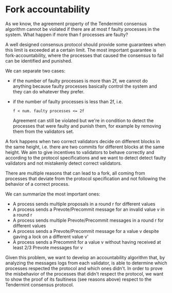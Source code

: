 # Fork accountability

As we know, the agreement property of the Tendermint consensus algorithm cannot be violated if there are at most f faulty processes in the system.
What happen if more than f processes are faulty?

A well designed consensus protocol should provide some guarantees when this limit is exceeded at a certain limit. The most important guarantee is fork-accountability, where the processes that caused the consensus to fail can be identified and punished. 

We can separate two cases:

- if the number of faulty processes is more than 2f, we cannot do anything because faulty processes basically control the system and they can do whatever they prefer.
- if the number of faulty processes is less than 2f, i.e.

      f < num. faulty processes <= 2f
      
  Agreement can still be violated but we're in condition to detect the processes that were faulty and punish them, for example by removing them from the validators set. 
  
A fork happens when two correct validators decide on different blocks in the same height, i.e. there are two commits for different blocks at the same height. We aim to give incentives to validators to behave correctly and according to the protocol specifications and we want to detect detect faulty validators and not mistakenly detect correct validators. 
 
There are multiple reasons that can lead to a fork, all coming from processes that deviate from the protocol specification and not following the behavior of a correct process.

We can summarize the most important ones:

- A process sends multiple proposals in a round r for different values
- A process sends a Prevote/Precommit message for an invalid value v in a round r
- A process sends multiple Prevote/Precommit messages in a round r for different values
- A process sends a Prevote/Precommit message for a value v despite gaving a lock on a different value v'
- A process sends a Precommit for a value v without having received at least 2/3 Prevote messages for v 

Given this problem, we want to develop an accountability algorithm that, by analyzing the messages logs from each validator, is able to determine which processes respected the protocol and which ones didn't. In order to prove the misbehavior of the processes that didn't respect the protocol, we want to show the proof of its faultiness (see reasons above) respect to the Tendermint consensus protocol.